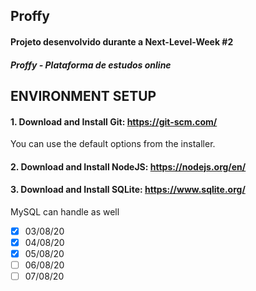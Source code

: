 ## Proffy

#### Projeto desenvolvido durante a Next-Level-Week #2 
#### _Proffy - Plataforma de estudos online_

## ENVIRONMENT SETUP

#### 1. Download and Install Git: https://git-scm.com/
You can use the default options from the installer.

#### 2. Download and Install NodeJS: https://nodejs.org/en/
 
#### 3. Download and Install SQLite: https://www.sqlite.org/
MySQL can handle as well

- [x] 03/08/20
- [x] 04/08/20
- [x] 05/08/20
- [ ] 06/08/20
- [ ] 07/08/20
